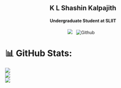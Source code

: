 <h2 align="center"> K L Shashin Kalpajith 
<h4 align="center">Undergraduate Student at SLIIT</h4>

<p align="center"> 
	<img src="https://komarev.com/ghpvc/?username=Shashin99" alt=" " />
	<img src="https://user-badge.committers.top/sri_lanka/Shashin99.svg" alt="" />
	<img src="" alt=""></a>
	<img src="https://img.shields.io/github/followers/Shashin99?label=Follow&style=social" alt="Github" />
	<a href="">
	<img src=" " alt="" /></a>
	<a href="">
	<img src="https://img.shields.io/badge/Website-46a2f1.svg?&style=flat-square&logo=Google-Chrome&logoColor=white&link=https://anmolsingh.me/" alt="" /></a>
	<img src="https://img.shields.io/github/stars/Shashin99?affiliations=OWNER%2CCOLLABORATOR%2CORGANIZATION_MEMBER&style=social" alt="">
</p>
</h2>

# 📊 GitHub Stats:
![](https://github-readme-stats.vercel.app/api?username=Shashin99&theme=light&hide_border=false&include_all_commits=true&count_private=true)<br/>
![](https://github-readme-streak-stats.herokuapp.com/?user=Shashin99&theme=light&hide_border=false)<br/>
![](https://github-readme-stats.vercel.app/api/top-langs/?username=Shashin99&theme=light&hide_border=false&include_all_commits=true&count_private=true&layout=compact)


